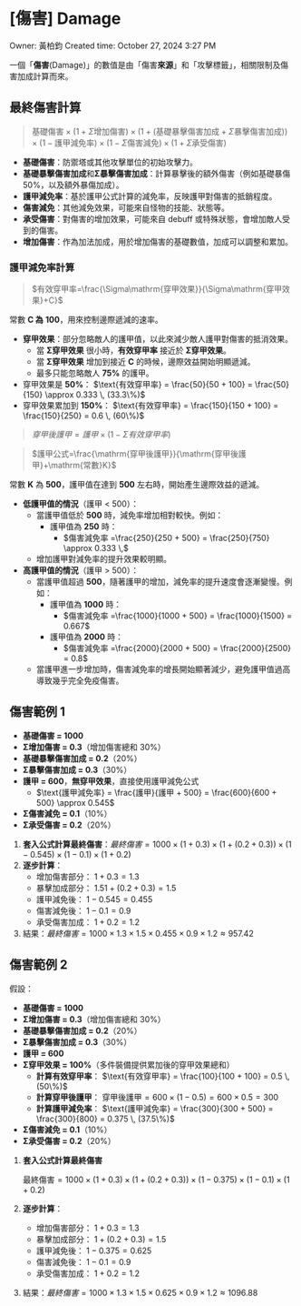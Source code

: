 # [傷害] Damage

Owner: 黃柏鈞
Created time: October 27, 2024 3:27 PM

一個「**傷害**(Damage)」的數值是由「傷害**來源**」和「攻擊標籤」，相關限制及傷害加成計算而來。

## 最終傷害計算

> $\mathrm{基礎傷害}\times(1+\Sigma\mathrm{增加傷害})\times(1+(\mathrm{基礎暴擊傷害加成}+\Sigma\mathrm{暴擊傷害加成}))\times(1-\mathrm{護甲減免率})\times(1-\Sigma\mathrm{傷害減免})\times(1+\Sigma\mathrm{承受傷害})$

- **基礎傷害**：防禦塔或其他攻擊單位的初始攻擊力。
- **基礎暴擊傷害加成**和**Σ暴擊傷害加成**：計算暴擊後的額外傷害（例如基礎暴傷 50%，以及額外暴傷加成）。
- **護甲減免率**：基於護甲公式計算的減免率，反映護甲對傷害的抵銷程度。
- **傷害減免**：其他減免效果，可能來自怪物的技能、狀態等。
- **承受傷害**：對傷害的增加效果，可能來自 debuff 或特殊狀態，會增加敵人受到的傷害。
- **增加傷害**：作為加法加成，用於增加傷害的基礎數值，加成可以調整和累加。

### 護甲減免率計算

> $有效穿甲率=\frac{\Sigma\mathrm{穿甲效果}}{\Sigma\mathrm{穿甲效果}+C}$

常數 **C 為** **100**，用來控制邊際遞減的速率。

- **穿甲效果**：部分忽略敵人的護甲值，以此來減少敵人護甲對傷害的抵消效果。
  - 當 **Σ穿甲效果** 很小時，**有效穿甲率** 接近於 **Σ穿甲效果**。
  - 當 **Σ穿甲效果** 增加到接近 **C** 的時候，邊際效益開始明顯遞減。
  - 最多只能忽略敵人 **75%** 的護甲。
- 穿甲效果是 **50%**：
  $\text{有效穿甲率} = \frac{50}{50 + 100} = \frac{50}{150} \approx 0.333 \, (33.3\%)$
- 穿甲效果累加到 **150%**：
  $\text{有效穿甲率} = \frac{150}{150 + 100} = \frac{150}{250} = 0.6 \, (60\%)$

> $穿甲後護甲=護甲×(1−Σ有效穿甲率)$

> $護甲公式=\frac{\mathrm{穿甲後護甲}}{\mathrm{穿甲後護甲}+\mathrm{常數}K​}$

常數 **K** 為 **500**，護甲值在達到 **500** 左右時，開始產生邊際效益的遞減。

- **低護甲值的情況**（護甲 < 500）：
  - 當護甲值低於 **500** 時，減免率增加相對較快。例如：
    - 護甲值為 **250** 時：
      - $傷害減免率 =\frac{250}{250 + 500} = \frac{250}{750} \approx 0.333 \,$
  - 增加護甲對減免率的提升效果較明顯。
- **高護甲值的情況**（護甲 > 500）：
  - 當護甲值超過 **500**，隨著護甲的增加，減免率的提升速度會逐漸變慢。例如：
    - 護甲值為 **1000** 時：
      - $傷害減免率 =\frac{1000}{1000 + 500} = \frac{1000}{1500} = 0.667$
    - 護甲值為 **2000** 時：
      - $傷害減免率 =\frac{2000}{2000 + 500} = \frac{2000}{2500} = 0.8$
  - 當護甲進一步增加時，傷害減免率的增長開始顯著減少，避免護甲值過高導致幾乎完全免疫傷害。

## 傷害範例 1

- **基礎傷害 = 1000**
- **Σ增加傷害 = 0.3**（增加傷害總和 30%）
- **基礎暴擊傷害加成 = 0.2**（20%）
- **Σ暴擊傷害加成 = 0.3**（30%）
- **護甲 = 600**，**無穿甲效果**，直接使用護甲減免公式
  - $\text{護甲減免率} = \frac{護甲}{護甲 + 500} = \frac{600}{600 + 500} \approx 0.545$
- **Σ傷害減免 = 0.1**（10%）
- **Σ承受傷害 = 0.2**（20%）

1. **套入公式計算最終傷害**：$最終傷害=1000×(1+0.3)×(1+(0.2+0.3))×(1−0.545)×(1−0.1)×(1+0.2)$
2. **逐步計算**：
   - 增加傷害部分：
     $1+0.3=1.3$
   - 暴擊加成部分：
     $1.51 + (0.2 + 0.3) = 1.5$
   - 護甲減免後：
     $1−0.545=0.455$
   - 傷害減免後：
     $1−0.1=0.9$
   - 承受傷害加成：
     $1+0.2=1.2$
3. 結果：$最終傷害=1000×1.3×1.5×0.455×0.9×1.2≈957.42$

## 傷害範例 2

假設：

- **基礎傷害 = 1000**
- **Σ增加傷害 = 0.3**（增加傷害總和 30%）
- **基礎暴擊傷害加成 = 0.2**（20%）
- **Σ暴擊傷害加成 = 0.3**（30%）
- **護甲 = 600**
- **Σ穿甲效果 = 100%**（多件裝備提供累加後的穿甲效果總和）
  - **計算有效穿甲率**：
    $\text{有效穿甲率} = \frac{100}{100 + 100} = 0.5 \, (50\%)$
  - **計算穿甲後護甲**：
    $\text{穿甲後護甲} = 600 \times (1 - 0.5) = 600 \times 0.5 = 300$
  - **計算護甲減免率**：
    $\text{護甲減免率} = \frac{300}{300 + 500} = \frac{300}{800} = 0.375 \, (37.5\%)$
- **Σ傷害減免 = 0.1**（10%）
- **Σ承受傷害 = 0.2**（20%）

1. **套入公式計算最終傷害**

   $\text{最終傷害} = 1000 \times (1 + 0.3) \times (1 + (0.2 + 0.3)) \times (1 - 0.375) \times (1 - 0.1) \times (1 + 0.2)$

2. **逐步計算**：
   - 增加傷害部分：
     $1+0.3=1.3$
   - 暴擊加成部分：
     $1+(0.2+0.3)=1.5$
   - 護甲減免後：
     $1−0.375=0.625$
   - 傷害減免後：
     $1−0.1=0.9$
   - 承受傷害加成：
     $1+0.2=1.2$
3. 結果：$最終傷害 = 1000 \times 1.3 \times 1.5 \times 0.625 \times 0.9 \times 1.2 \approx 1096.88$
